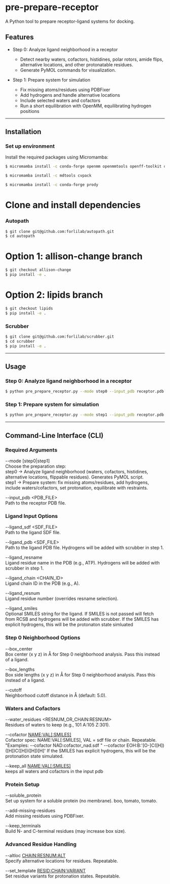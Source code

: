 # pre-prepare-receptor

A Python tool to prepare receptor-ligand systems for docking.

## Features

- Step 0: Analyze ligand neighborhood in a receptor
  - Detect nearby waters, cofactors, histidines, polar rotors, amide flips, alternative locations, and other protonatable residues.
  - Generate PyMOL commands for visualization.

- Step 1: Prepare system for simulation
  - Fix missing atoms/residues using PDBFixer
  - Add hydrogens and handle alternative locations
  - Include selected waters and cofactors
  - Run a short equilibration with OpenMM, equilibrating hydrogen positions

---

## Installation

### Set up environment


Install the required packages using Micromamba:
```bash
$ micromamba install -c conda-forge openmm openmmtools openff-toolkit openmmforcefields espaloma pdbfixer parmed mdanalysis ambertools rdkit pandas deeptime pyemma
```
```bash
$ micromamba install -c mdtools cvpack
```
```bash
$ micromamba install -c conda-forge prody
```

# Clone and install dependencies

### Autopath
```bash
$ git clone git@github.com:forlilab/autopath.git
$ cd autopath
```
# Option 1: allison-change branch
```bash
$ git checkout allison-change
$ pip install -e .
```
# Option 2: lipids branch
```bash
$ git checkout lipids
$ pip install -e .
```
### Scrubber
```bash
$ git clone git@github.com:forlilab/scrubber.git
$ cd scrubber
$ pip install -e .
```
---

## Usage

### Step 0: Analyze ligand neighborhood in a receptor
```bash
$ python pre_prepare_receptor.py --mode step0 --input_pdb receptor.pdb --ligand_sdf ligand.sdf
```
### Step 1: Prepare system for simulation
```bash
$ python pre_prepare_receptor.py --mode step1 --input_pdb receptor.pdb --ligand_sdf ligand.sdf --output_dir prepared_system
```

---

## Command-Line Interface (CLI)

### Required Arguments
--mode [step0|step1]  
  Choose the preparation step:  
    step0 → Analyze ligand neighborhood (waters, cofactors, histidines, alternative locations, flippable residues). Generates PyMOL script.  
    step1 → Prepare system: fix missing atoms/residues, add hydrogens, include waters/cofactors, set protonation, equilibrate with restraints.

--input_pdb <PDB_FILE>  
  Path to the receptor PDB file.

### Ligand Input Options
--ligand_sdf <SDF_FILE>  
  Path to the ligand SDF file.

--ligand_pdb <SDF_FILE>  
  Path to the ligand PDB file. Hydrogens will be added with scrubber in step 1.

--ligand_resname <RESNAME>  
  Ligand residue name in the PDB (e.g., ATP). Hydrogens will be added with scrubber in step 1.

--ligand_chain <CHAIN_ID>  
  Ligand chain ID in the PDB (e.g., A).

--ligand_resnum <RESNUM>  
  Ligand residue number (overrides resname selection).

--ligand_smiles <SMILES>  
  Optional SMILES string for the ligand. If SMILES is not passed will fetch from RCSB and hydrogens will be added with scrubber. If the SMILES has explicit hydrogens, this will be the protonaton state simluated

### Step 0 Neighborhood Options
--box_center <X Y Z>  
  Box center (x y z) in Å for Step 0 neighborhood analysis. Pass this instead of a ligand.

--box_lengths <X Y Z>  
  Box side lengths (x y z) in Å for Step 0 neighborhood analysis. Pass this instead of a ligand.

--cutoff <FLOAT>  
  Neighborhood cutoff distance in Å (default: 5.0).

### Waters and Cofactors
--water_residues <RESNUM_OR_CHAIN:RESNUM>  
  Residues of waters to keep (e.g., 101 A:105 Z:301).

--cofactor <NAME:VAL[:SMILES]>  
  Cofactor spec: NAME:VAL[:SMILES], VAL = sdf file or chain. Repeatable. 
                          "Examples: --cofactor NAD:cofactor_nad.sdf "
                            --cofactor EOH:B:'[O-]C([H])([H])C([H])([H])[H]' 
                            If the SMILES has explicit hydrogens, this will be the protonation state simulated.

--keep_all <NAME:VAL[:SMILES]>  
keeps all waters and cofactors in the input pdb

### Protein Setup
--soluble_protein  
  Set up system for a soluble protein (no membrane). boo, tomato, tomato.

--add-missing-residues  
  Add missing residues using PDBFixer.

--keep_terminals  
  Build N- and C-terminal residues (may increase box size).

### Advanced Residue Handling
--altloc <CHAIN:RESNUM:ALT>  
  Specify alternative locations for residues. Repeatable.

--set_template <RESID:CHAIN:VARIANT>  
  Set residue variants for protonation states. Repeatable.
